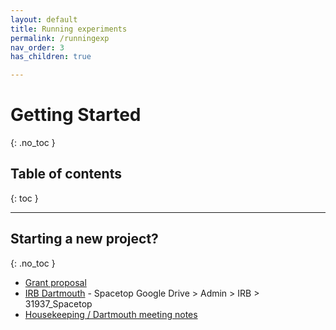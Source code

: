 ```yaml
---
layout: default
title: Running experiments
permalink: /runningexp
nav_order: 3
has_children: true

---
```


# Getting Started
{: .no_toc }

## Table of contents
{: toc }


---


## Starting a new project?
{: .no_toc }
* [Grant proposal]()
* [IRB Dartmouth](https://docs.google.com/document/d/1n40cd_tpweWnyJhhAw2N_eQjr18MHgZkQYiiOobZBiU/edit?usp=sharing) - Spacetop Google Drive > Admin > IRB > 31937_Spacetop
* [Housekeeping / Dartmouth meeting notes](https://docs.google.com/document/d/1n40cd_tpweWnyJhhAw2N_eQjr18MHgZkQYiiOobZBiU/edit?usp=sharing)
